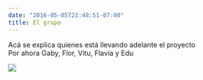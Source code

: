 ```yaml
---
date: "2016-05-05T21:48:51-07:00"
title: El grupo
---
```


Acá se explica quienes está llevando adelante el proyecto  
Por ahora Gaby, Flor, Vitu, Flavia y Edu


![](/./about_files/grupo.png)